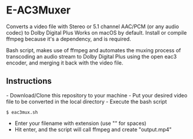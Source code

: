 # E-AC3Muxer
Converts a video file with Stereo or 5.1 channel AAC/PCM (or any audio codec) to Dolby Digital Plus 
Works on macOS by default. Install or compile ffmpeg because it's a dependency, and is required.


Bash script, makes use of ffmpeg and automates the muxing process of transcoding an audio stream to Dolby Digital Plus using the open eac3 encoder, and merging it back with the video file.

<h2>Instructions</h2>
- Download/Clone this repository to your machine
- Put your desired video file to be converted in the local directory 
- Execute the bash script 

`` $ eac3mux.sh ``

- Enter your filename with extension (use "\" for spaces) <br>
- Hit enter, and the script will call ffmpeg and create "output.mp4" <br>
